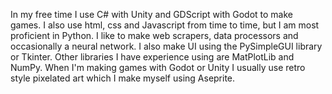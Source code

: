 In my free time I use C# with Unity and GDScript with Godot to make games. I also use html, css and Javascript from time to time, but I am most proficient in Python. I like to make web scrapers, data processors and occasionally a neural network. I also make UI using the PySimpleGUI library or Tkinter. Other libraries I have experience using are MatPlotLib and NumPy. When I'm making games with Godot or Unity I usually use retro style pixelated art which I make myself using Aseprite.
